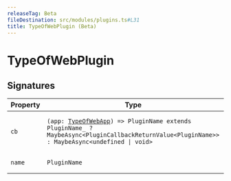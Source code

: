 ```yaml
---
releaseTag: Beta
fileDestination: src/modules/plugins.ts#L31
title: TypeOfWebPlugin (Beta)
---
```


# TypeOfWebPlugin

## Signatures

<table><thead><tr><th>Property</th><th>Type</th><th>Description</th></tr></thead><tbody><tr id="cb"><td><h3 aria-hidden="true" tabindex="-1" hidden>cb</h3><pre class="language-ts"><code>cb</code></pre></td><td><pre class="language-ts"><code>(app: <a href="TypeOfWebApp.md">TypeOfWebApp</a>) =&gt; PluginName extends PluginName_ ? MaybeAsync&lt;PluginCallbackReturnValue&lt;PluginName&gt;&gt; : MaybeAsync&lt;undefined &#124; void&gt;</code></pre></td><td><div><strong>Beta</strong></div></td></tr><tr id="name"><td><h3 aria-hidden="true" tabindex="-1" hidden>name</h3><pre class="language-ts"><code>name</code></pre></td><td><pre class="language-ts"><code>PluginName</code></pre></td><td><div><strong>Beta</strong></div></td></tr></tbody></table>
